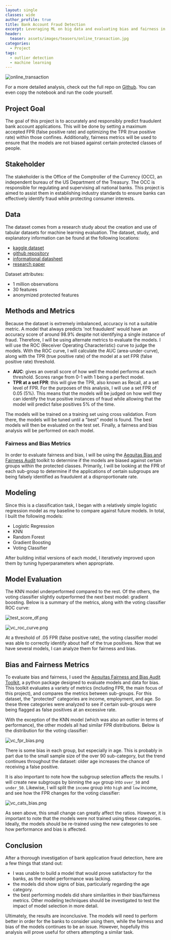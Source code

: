 ```yaml
---
layout: single
classes: wide
author_profile: true
title: Bank Account Fraud Detection
excerpt: Leveraging ML on big data and evaluating bias and fairness in ML.
header:
  teaser: assets/images/teasers/online_transaction.jpg
categories:
  - Project
tags:
  - outlier detection
  - machine learning
---
```


![online_transaction]({{site.url}}/assets/images/project_images/online_transaction.jpg)

For a more detailed analysis, check out the full repo on [Github](https://github.com/luke-lite/Box-Office-Analysis/). You can even copy the notebook and run the code yourself.

## Project Goal
The goal of this project is to accurately and responsibly predict fraudulent bank account applications. This will be done by setting a maximum accepted FPR (false positive rate) and optimizing the TPR (true positive rate) within those confines. Additionally, fairness metrics will be used to ensure that the models are not biased against certain protected classes of people.

## Stakeholder
The stakeholder is the Office of the Comptroller of the Currency (OCC), an independent bureau of the US Department of the Treasury. The OCC is responsible for regulating and supervising all national banks. This project is aimed to assist them in establishing industry standards to ensure banks can effectively identify fraud while protecting consumer interests.

<!-- ## Table of Contents

- [Data](#Data)
- [Methods and Metrics](#Methods-and-Metrics)
    - [Fairness and Bias Metrics](#Fairness-and-Bias-Metrics)
- [Modeling](#Modeling)
- [Model Evaluation](#Model-Evaluation)
- [Bias and Fairness Metrics](#Bias-and-Fairness-Metrics)
- [Conclusion](#Conclusion) -->

## Data
The dataset comes from a research study about the creation and use of tabular datasets for machine learning evaluation. The dataset, study, and explanatory information can be found at the following locations:

- [kaggle dataset](https://www.kaggle.com/datasets/sgpjesus/bank-account-fraud-dataset-neurips-2022)
- [github repository](https://github.com/feedzai/bank-account-fraud)
- [informational datasheet](https://github.com/feedzai/bank-account-fraud/blob/main/documents/datasheet.pdf)
- [research paper](https://arxiv.org/pdf/2211.13358.pdf)

Dataset attributes:

- 1 million observations
- 30 features
- anonymized protected features

## Methods and Metrics
Because the dataset is extremely imbalanced, accuracy is not a suitable metric. A model that always predicts 'not fraudulent' would have an accuracy score of around 98.9% despite not identifying a single instance of fraud. Therefore, I will be using alternate metrics to evaluate the models. I will use the ROC (Receiver Operating Characteristic) curve to judge the models. With the ROC curve, I will calculate the AUC (area-under-curve), along with the TPR (true positive rate) of the model at a set FPR (false positive rate) threshold.

- **AUC**: gives an overall score of how well the model performs at each threshold. Scores range from 0-1 with 1 being a perfect model.
- **TPR at a set FPR**: this will give the TPR, also known as Recall, at a set level of FPR. For the purposes of this analysis, I will use a set FPR of 0.05 (5%). This means that the models will be judged on how well they can identify the true positive instances of fraud while allowing that the model will predict false positives 5% of the time.

The models will be trained on a training set using cross validation. From there, the models will be tuned until a "best" model is found. The best models will then be evaluated on the test set. Finally, a fairness and bias analysis will be performed on each model.

### Fairness and Bias Metrics

In order to evaluate fairness and bias, I will be using the [Aequitas Bias and Fairness Audit](https://dssg.github.io/aequitas/index.html) toolkit to determine if the models are biased against certain groups within the protected classes. Primarily, I will be looking at the FPR of each sub-group to determine if the applications of certain subgroups are being falsely identified as fraudulent at a disproportionate rate.

## Modeling
Since this is a classification task, I began with a relatively simple logistic regression model as my baseline to compare against future models. In total, I built the following models:

- Logistic Regression
- KNN
- Random Forest
- Gradient Boosting
- Voting Classifier

After building initial versions of each model, I iteratively improved upon them by tuning hyperparameters when appropriate.

## Model Evaluation
The KNN model underperformed compared to the rest. Of the others, the voting classifier slightly outperformed the next best model: gradient boosting. Below is a summary of the metrics, along with the voting classifier ROC curve:

![test_score_df.png]({{site.url}}/graphs/test_score_df.png)

![vc_roc_curve.png]({{site.url}}/graphs/vc_roc_curve.png)

At a threshold of .05 FPR (false positive rate), the voting classifier model was able to correctly identify about half of the true positives. Now that we have several models, I can analyze them for fairness and bias.

## Bias and Fairness Metrics
To evaluate bias and fairness, I used the [Aequitas Fairness and Bias Audit Toolkit](https://dssg.github.io/aequitas/index.html), a python package designed to evaluate models and data for bias. This toolkit evaluates a variety of metrics (including FPR, the main focus of this project), and compares the metrics between sub-groups. For this dataset, the "protected" categories are income, employment, and age. So these three categories were analyzed to see if certain sub-groups were being flagged as false positives at an excessive rate.

With the exception of the KNN model (which was also an outlier in terms of performance), the other models all had similar FPR distributions. Below is the distribution for the voting classifier:

![vc_fpr_bias.png]({{site.url}}/graphs/vc_fpr_bias.png)

There is some bias in each group, but especially in age. This is probably in part due to the small sample size of the over 90 sub-category, but the trend continues throughout the dataset: older age increases the chance of receiving a false positive.

It is also important to note how the subgroup selection affects the results. I will create new subgroups by binning the `age` group into `over_50` and `under_50`. Likewise, I will split the `income` group into `high` and `low` income, and see how the FPR changes for the voting classifier:

![vc_cats_bias.png]({{site.url}}/graphs/vc_cats_bias.png)

As seen above, this small change can greatly affect the ratios. However, it is important to note that the models were not trained using these categories. Ideally, the models should be re-trained using the new categories to see how performance and bias is affected.

## Conclusion
After a thorough investigation of bank application fraud detection, here are a few things that stand out:

- I was unable to build a model that would prove satisfactory for the banks, as the model performance was lacking.
- the models did show signs of bias, particularly regarding the age category.
- the best performing models did share similarities in their bias/fairness metrics. Other modeling techniques should be investigated to test the impact of model selection in more detail.

Ultimately, the results are inconclusive. The models will need to perform better in order for the banks to consider using them, while the fairness and bias of the models continues to be an issue. However, hopefully this analysis will prove useful for others attempting a similar task.
